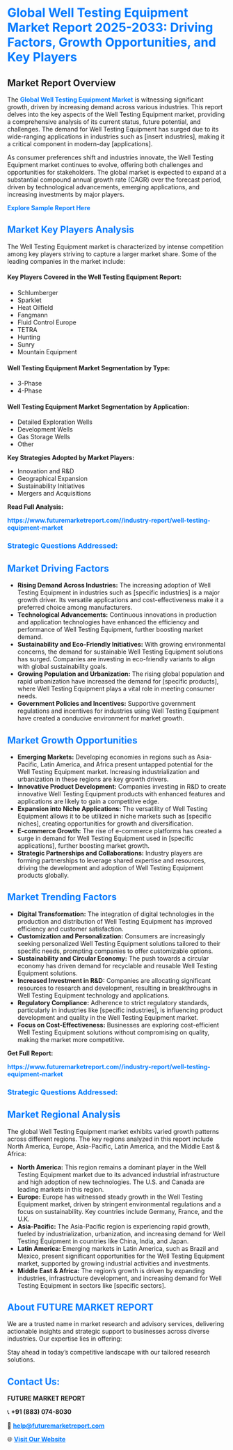 <h1 style="color: #007BFF;">Global Well Testing Equipment Market Report 2025-2033: Driving Factors, Growth Opportunities, and Key Players</h1>

<section id="overview">
<h2>Market Report Overview</h2>
<p>The <a href="https://www.futuremarketreport.com//industry-report/well-testing-equipment-market" style="color: #007BFF; text-decoration: none;"><strong>Global Well Testing Equipment Market</strong></a> is witnessing significant growth, driven by increasing demand across various industries. This report delves into the key aspects of the Well Testing Equipment market, providing a comprehensive analysis of its current status, future potential, and challenges. The demand for Well Testing Equipment has surged due to its wide-ranging applications in industries such as [insert industries], making it a critical component in modern-day [applications].</p>
<p>As consumer preferences shift and industries innovate, the Well Testing Equipment market continues to evolve, offering both challenges and opportunities for stakeholders. The global market is expected to expand at a substantial compound annual growth rate (CAGR) over the forecast period, driven by technological advancements, emerging applications, and increasing investments by major players.</p>
</section>

<section id="overview">
<p><a href="https://www.futuremarketreport.com//request-sample/reportId=86041" style="color: #007BFF; text-decoration: none;"><strong>Explore Sample Report Here</strong></a></p>
</section>

<section id="key-players">
<h2 style="color: #007BFF;">Market Key Players Analysis</h2>
<p>The Well Testing Equipment market is characterized by intense competition among key players striving to capture a larger market share. Some of the leading companies in the market include:</p>
<h4>Key Players Covered in the Well Testing Equipment Report:</h4>
<ul><li>Schlumberger</li><li>Sparklet</li><li>Heat Oilfield</li><li>Fangmann</li><li>Fluid Control Europe</li><li>TETRA</li><li>Hunting</li><li>Sunry</li><li>Mountain Equipment</li></ul>
<h4>Well Testing Equipment Market Segmentation by Type:</h4>
<ul><li>3-Phase</li><li>4-Phase</li></ul>

<h4>Well Testing Equipment Market Segmentation by Application:</h4>
<ul><li>Detailed Exploration Wells</li><li>Development Wells</li><li>Gas Storage Wells</li><li>Other</li></ul>
<p><strong>Key Strategies Adopted by Market Players:</strong></p>
<ul>
<li>Innovation and R&D</li>
<li>Geographical Expansion</li>
<li>Sustainability Initiatives</li>
<li>Mergers and Acquisitions</li>
</ul>
</section>

<section>
<p><strong>Read Full Analysis: </strong></p><a href="https://www.futuremarketreport.com//industry-report/well-testing-equipment-market" style="color: #007BFF; text-decoration: none;"><strong>https://www.futuremarketreport.com//industry-report/well-testing-equipment-market</strong></a>
<h3 style="color: #007BFF;">Strategic Questions Addressed:</h3>
</section>

<section id="driving-factors">
<h2 style="color: #007BFF;">Market Driving Factors</h2>
<ul>
<li><strong>Rising Demand Across Industries:</strong> The increasing adoption of Well Testing Equipment in industries such as [specific industries] is a major growth driver. Its versatile applications and cost-effectiveness make it a preferred choice among manufacturers.</li>
<li><strong>Technological Advancements:</strong> Continuous innovations in production and application technologies have enhanced the efficiency and performance of Well Testing Equipment, further boosting market demand.</li>
<li><strong>Sustainability and Eco-Friendly Initiatives:</strong> With growing environmental concerns, the demand for sustainable Well Testing Equipment solutions has surged. Companies are investing in eco-friendly variants to align with global sustainability goals.</li>
<li><strong>Growing Population and Urbanization:</strong> The rising global population and rapid urbanization have increased the demand for [specific products], where Well Testing Equipment plays a vital role in meeting consumer needs.</li>
<li><strong>Government Policies and Incentives:</strong> Supportive government regulations and incentives for industries using Well Testing Equipment have created a conducive environment for market growth.</li>
</ul>
</section>

<section id="growth-opportunities">
<h2 style="color: #007BFF;">Market Growth Opportunities</h2>
<ul>
<li><strong>Emerging Markets:</strong> Developing economies in regions such as Asia-Pacific, Latin America, and Africa present untapped potential for the Well Testing Equipment market. Increasing industrialization and urbanization in these regions are key growth drivers.</li>
<li><strong>Innovative Product Development:</strong> Companies investing in R&D to create innovative Well Testing Equipment products with enhanced features and applications are likely to gain a competitive edge.</li>
<li><strong>Expansion into Niche Applications:</strong> The versatility of Well Testing Equipment allows it to be utilized in niche markets such as [specific niches], creating opportunities for growth and diversification.</li>
<li><strong>E-commerce Growth:</strong> The rise of e-commerce platforms has created a surge in demand for Well Testing Equipment used in [specific applications], further boosting market growth.</li>
<li><strong>Strategic Partnerships and Collaborations:</strong> Industry players are forming partnerships to leverage shared expertise and resources, driving the development and adoption of Well Testing Equipment products globally.</li>
</ul>
</section>

<section id="trending-factors">
<h2 style="color: #007BFF;">Market Trending Factors</h2>
<ul>
<li><strong>Digital Transformation:</strong> The integration of digital technologies in the production and distribution of Well Testing Equipment has improved efficiency and customer satisfaction.</li>
<li><strong>Customization and Personalization:</strong> Consumers are increasingly seeking personalized Well Testing Equipment solutions tailored to their specific needs, prompting companies to offer customizable options.</li>
<li><strong>Sustainability and Circular Economy:</strong> The push towards a circular economy has driven demand for recyclable and reusable Well Testing Equipment solutions.</li>
<li><strong>Increased Investment in R&D:</strong> Companies are allocating significant resources to research and development, resulting in breakthroughs in Well Testing Equipment technology and applications.</li>
<li><strong>Regulatory Compliance:</strong> Adherence to strict regulatory standards, particularly in industries like [specific industries], is influencing product development and quality in the Well Testing Equipment market.</li>
<li><strong>Focus on Cost-Effectiveness:</strong> Businesses are exploring cost-efficient Well Testing Equipment solutions without compromising on quality, making the market more competitive.</li>
</ul>
</section>

<section>
<p><strong>Get Full Report: </strong></p><a href="https://www.futuremarketreport.com//industry-report/well-testing-equipment-market" style="color: #007BFF; text-decoration: none;"><strong>https://www.futuremarketreport.com//industry-report/well-testing-equipment-market</strong></a>
<h3 style="color: #007BFF;">Strategic Questions Addressed:</h3>
</section>


<section id="regional-analysis">
<h2 style="color: #007BFF;">Market Regional Analysis</h2>
<p>The global Well Testing Equipment market exhibits varied growth patterns across different regions. The key regions analyzed in this report include North America, Europe, Asia-Pacific, Latin America, and the Middle East & Africa:</p>
<ul>
<li><strong>North America:</strong> This region remains a dominant player in the Well Testing Equipment market due to its advanced industrial infrastructure and high adoption of new technologies. The U.S. and Canada are leading markets in this region.</li>
<li><strong>Europe:</strong> Europe has witnessed steady growth in the Well Testing Equipment market, driven by stringent environmental regulations and a focus on sustainability. Key countries include Germany, France, and the U.K.</li>
<li><strong>Asia-Pacific:</strong> The Asia-Pacific region is experiencing rapid growth, fueled by industrialization, urbanization, and increasing demand for Well Testing Equipment in countries like China, India, and Japan.</li>
<li><strong>Latin America:</strong> Emerging markets in Latin America, such as Brazil and Mexico, present significant opportunities for the Well Testing Equipment market, supported by growing industrial activities and investments.</li>
<li><strong>Middle East & Africa:</strong> The region’s growth is driven by expanding industries, infrastructure development, and increasing demand for Well Testing Equipment in sectors like [specific sectors].</li>
</ul>
</section>

<footer>
<h2 style="color: #007BFF;">About FUTURE MARKET REPORT</h2>
<p>We are a trusted name in market research and advisory services, delivering actionable insights and strategic support to businesses across diverse industries. Our expertise lies in offering:</p>

<p>Stay ahead in today’s competitive landscape with our tailored research solutions.</p>

<h2 style="color: #007BFF;">Contact Us:</h2>
<p><strong>FUTURE MARKET REPORT</strong></p>
<p>📞 <strong>+91 (883) 074-8030</strong></p>
<p>📧 <strong><a href="mailto:help@futuremarketreport.com" style="color: #007BFF;">help@futuremarketreport.com</a></strong></p>
<p>🌐 <strong><a href="https://www.futuremarketreport.com/" style="color: #007BFF;">Visit Our Website</a></strong></p>
</footer>